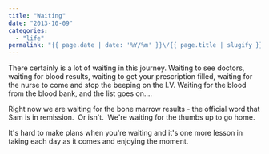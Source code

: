 ```yaml
---
title: "Waiting"
date: "2013-10-09"
categories: 
  - "life"
permalink: "{{ page.date | date: '%Y/%m' }}\/{{ page.title | slugify }}\/"
---
```


There certainly is a lot of waiting in this journey. Waiting to see doctors, waiting for blood results, waiting to get your prescription filled, waiting for the nurse to come and stop the beeping on the I.V. Waiting for the blood from the blood bank, and the list goes on....

Right now we are waiting for the bone marrow results - the official word that Sam is in remission.  Or isn't.  We're waiting for the thumbs up to go home.

It's hard to make plans when you're waiting and it's one more lesson in taking each day as it comes and enjoying the moment.
